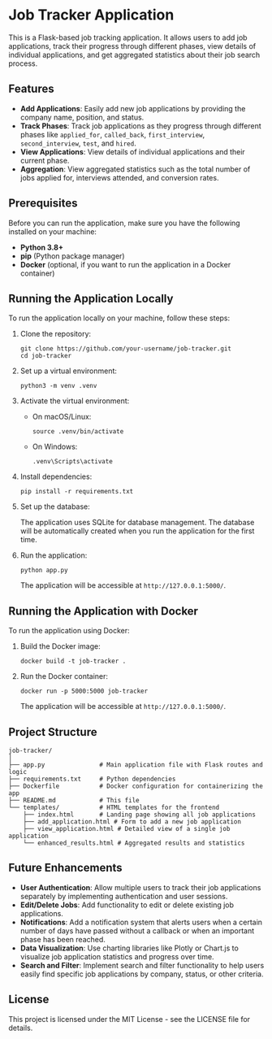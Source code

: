 
# Job Tracker Application

This is a Flask-based job tracking application. It allows users to add job applications, track their progress through different phases, view details of individual applications, and get aggregated statistics about their job search process.

## Features

- **Add Applications**: Easily add new job applications by providing the company name, position, and status.
- **Track Phases**: Track job applications as they progress through different phases like `applied_for`, `called_back`, `first_interview`, `second_interview`, `test`, and `hired`.
- **View Applications**: View details of individual applications and their current phase.
- **Aggregation**: View aggregated statistics such as the total number of jobs applied for, interviews attended, and conversion rates.

## Prerequisites

Before you can run the application, make sure you have the following installed on your machine:

- **Python 3.8+**
- **pip** (Python package manager)
- **Docker** (optional, if you want to run the application in a Docker container)

## Running the Application Locally

To run the application locally on your machine, follow these steps:

1. Clone the repository:

   ```
   git clone https://github.com/your-username/job-tracker.git
   cd job-tracker
   ```

2. Set up a virtual environment:

   ```
   python3 -m venv .venv
   ```

3. Activate the virtual environment:

   - On macOS/Linux:

     ```
     source .venv/bin/activate
     ```

   - On Windows:

     ```
     .venv\Scripts\activate
     ```

4. Install dependencies:

   ```
   pip install -r requirements.txt
   ```

5. Set up the database:

   The application uses SQLite for database management. The database will be automatically created when you run the application for the first time.

6. Run the application:

   ```
   python app.py
   ```

   The application will be accessible at `http://127.0.0.1:5000/`.

## Running the Application with Docker

To run the application using Docker:

1. Build the Docker image:

   ```
   docker build -t job-tracker .
   ```

2. Run the Docker container:

   ```
   docker run -p 5000:5000 job-tracker
   ```

   The application will be accessible at `http://127.0.0.1:5000/`.

## Project Structure

```
job-tracker/
│
├── app.py               # Main application file with Flask routes and logic
├── requirements.txt     # Python dependencies
├── Dockerfile           # Docker configuration for containerizing the app
├── README.md            # This file
└── templates/           # HTML templates for the frontend
    ├── index.html       # Landing page showing all job applications
    ├── add_application.html # Form to add a new job application
    ├── view_application.html # Detailed view of a single job application
    └── enhanced_results.html # Aggregated results and statistics
```

## Future Enhancements

- **User Authentication**: Allow multiple users to track their job applications separately by implementing authentication and user sessions.
- **Edit/Delete Jobs**: Add functionality to edit or delete existing job applications.
- **Notifications**: Add a notification system that alerts users when a certain number of days have passed without a callback or when an important phase has been reached.
- **Data Visualization**: Use charting libraries like Plotly or Chart.js to visualize job application statistics and progress over time.
- **Search and Filter**: Implement search and filter functionality to help users easily find specific job applications by company, status, or other criteria.

## License

This project is licensed under the MIT License - see the LICENSE file for details.
